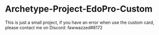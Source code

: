 # Archetype-Project-EdoPro-Custom

This is just a small project, if you have an error when use the custom card, please contact me on Discord: fawwazzed#8172